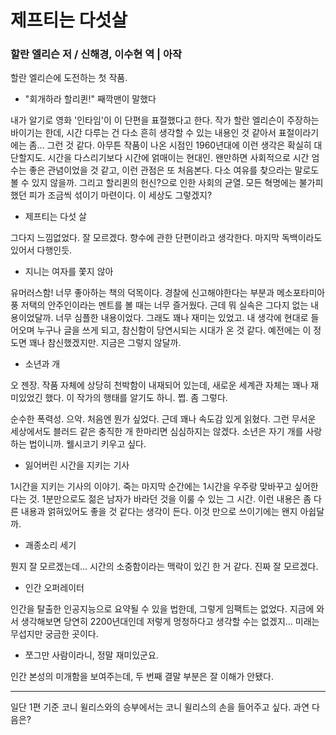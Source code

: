 # 제프티는 다섯살

### 할란 엘리슨 저 / 신해경, 이수현 역 | 아작 

할란 엘리슨에 도전하는 첫 작품.

- "회개하라 할리퀸!" 째깍맨이 말했다

내가 알기로 영화 '인타임'이 이 단편을 표절했다고 한다. 작가 할란 엘리슨이 주장하는 바이기는 한데, 시간 다루는 건 다소 흔히 생각할 수 있는 내용인 것 같아서 표절이라기에는 좀... 그런 것 같다. 아무튼 작품이 나온 시점인 1960년대에 이런 생각은 확실히 대단할지도. 시간을 다스리기보다 시간에 얽매이는 현대인. 왠만하면 사회적으로 시간 엄수는 좋은 관념이었을 것 같고, 이런 관점은 또 처음본다. 다소 여유를 찾으라는 말로도 볼 수 있지 않을까. 그리고 할리퀸의 헌신?으로 인한 사회의 균열. 모든 혁명에는 불가피했던 피가 조금씩 섞이기 마련이다. 이 세상도 그렇겠지?

- 제프티는 다섯 살

그다지 느낌없었다. 잘 모르겠다. 향수에 관한 단편이라고 생각한다. 마지막 독백이라도 있어서 다행인듯.

- 지니는 여자를 쫓지 않아

유머러스함! 너무 좋아하는 책의 덕목이다. 경찰에 신고해야한다는 부분과 메소포타미아풍 저택의 안주인이라는 멘트를 볼 때는 너무 즐거웠다. 근데 뭐 실속은 그다지 없는 내용이었달까. 너무 심플한 내용이었다. 그래도 꽤나 재미는 있었고. 내 생각에 현대로 들어오며 누구나 글을 쓰게 되고, 참신함이 당연시되는 시대가 온 것 같다. 예전에는 이 정도면 꽤나 참신했겠지만. 지금은 그렇지 않달까. 

- 소년과 개

오 젠장. 작품 자체에 상당히 천박함이 내재되어 있는데, 새로운 세계관 자체는 꽤나 재미있었긴 했다. 이 작가의 행태를 알기도 하니. 쩝. 좀 그렇다.

순수한 폭력성. 으악. 처음엔 뭔가 싶었다. 근데 꽤나 속도감 있게 읽혔다. 그런 무서운 세상에서도 블러드 같은 충직한 개 한마리면 심심하지는 않겠다. 소년은 자기 개를 사랑하는 법이니까. 웰시코기 키우고 싶다.

- 잃어버린 시간을 지키는 기사

1시간을 지키는 기사의 이야기. 죽는 마지막 순간에는 1시간을 우주랑 맞바꾸고 싶어한다는 것. 1분만으로도 젊은 남자가 바라던 것을 이룰 수 있는 그 시간. 이런 내용은 좀 다른 내용과 얽혀있어도 좋을 것 같다는 생각이 든다.  이것 만으로 쓰이기에는 왠지 아쉽달까.

- 괘종소리 세기

뭔지 잘 모르겠는데... 시간의 소중함이라는 맥락이 있긴 한 거 같다. 진짜 잘 모르겠다.

- 인간 오퍼레이터

인간을 탈출한 인공지능으로 요약될 수 있을 법한데, 그렇게 임팩트는 없었다. 지금에 와서 생각해보면 당연히 2200년대인데 저렇게 멍청하다고 생각할 수는 없겠지... 미래는 무섭지만 궁금한 곳이다.

- 쪼그만 사람이라니, 정말 재미있군요.

인간 본성의 미개함을 보여주는데, 두 번째 결말 부분은 잘 이해가 안됐다.

___

일단 1편 기준 코니 윌리스와의 승부에서는 코니 윌리스의 손을 들어주고 싶다. 과연 다음은?